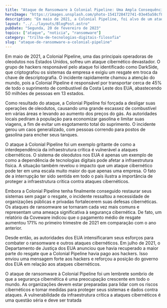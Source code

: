 ```yaml
---
title: "Ataque de Ransomware à Colonial Pipeline: Uma Ampla Consequência"
heroImage: "https://images.unsplash.com/photo-1541728472741-03e45a58cf88?ixlib=rb-4.0.3&ixid=MnwxMjA3fDB8MHxzZWFyY2h8OHx8aGFja2VyfGVufDB8fDB8fA%3D%3D&auto=format&fit=crop&w=500&q=60"
description: "Em maio de 2021, a Colonial Pipeline, foi alvo de um ataque cibernético devastador. Saiba mais sobre o ocorrido"
layout: "../../layouts/BlogPost.astro"
pubDate: "Segunda, 20 de fevereiro de 2023"
topics: ["ataque", "noticia", "ransomware"]
category: "trilha-de-tecnologias-digitais-filosofia"
slug: "ataque-de-ransomware-a-colonial-pipeline"
---
```


Em maio de 2021, a Colonial Pipeline, uma das principais operadoras de oleodutos nos Estados Unidos, sofreu um ataque cibernético devastador. O grupo de hackers responsável pelo ataque foi identificado como DarkSide, que criptografou os sistemas da empresa e exigiu um resgate em troca da chave de descriptografia. O incidente rapidamente chamou a atenção do mundo, pois a Colonial Pipeline é responsável por transportar cerca de 45% de todo o suprimento de combustível da Costa Leste dos EUA, abastecendo 50 milhões de pessoas em 13 estados.

Como resultado do ataque, a Colonial Pipeline foi forçada a desligar suas operações de oleodutos, causando uma grande escassez de combustível em várias áreas e levando ao aumento dos preços do gás. As autoridades locais pediram à população para economizar gasolina e limitar suas viagens, a fim de evitar um esgotamento total do suprimento. O incidente gerou um caos generalizado, com pessoas correndo para postos de gasolina para encher seus tanques.

O ataque à Colonial Pipeline foi um exemplo gritante de como a interdependência da infraestrutura crítica é vulnerável a ataques cibernéticos. O sistema de oleodutos nos EUA é apenas um exemplo de como a dependência de tecnologias digitais pode afetar a infraestrutura física. A situação também revelou o impacto que um ataque cibernético pode ter em uma escala muito maior do que apenas uma empresa. O fato de a interrupção ter sido sentida em todo o país ilustra a importância de proteger a infraestrutura crítica contra ataques cibernéticos.

Embora a Colonial Pipeline tenha finalmente conseguido restaurar seus sistemas sem pagar o resgate, o incidente ressaltou a necessidade de organizações públicas e privadas fortalecerem suas defesas cibernéticas. Os ataques de ransomware se tornaram cada vez mais comuns e representam uma ameaça significativa à segurança cibernética. De fato, um relatório da Coveware indicou que o pagamento médio de resgate aumentou 171% no primeiro trimestre de 2021 em comparação com o ano anterior.

Desde então, as autoridades dos EUA intensificaram seus esforços para combater o ransomware e outros ataques cibernéticos. Em julho de 2021, o Departamento de Justiça dos EUA anunciou que havia recuperado a maior parte do resgate que a Colonial Pipeline havia pago aos hackers. Isso enviou uma mensagem forte aos hackers e reforçou a posição do governo dos EUA em relação aos ataques cibernéticos.

O ataque de ransomware à Colonial Pipeline foi um lembrete sombrio de que a segurança cibernética é uma preocupação crescente em todo o mundo. As organizações devem estar preparadas para lidar com os riscos cibernéticos e tomar medidas para proteger seus sistemas e dados contra ataques. A vulnerabilidade da infraestrutura crítica a ataques cibernéticos é uma questão séria e deve ser tratada